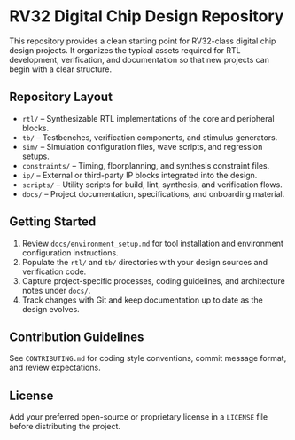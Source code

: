 # RV32 Digital Chip Design Repository

This repository provides a clean starting point for RV32-class digital chip design projects. It organizes the typical assets required for RTL development, verification, and documentation so that new projects can begin with a clear structure.

## Repository Layout

- `rtl/` – Synthesizable RTL implementations of the core and peripheral blocks.
- `tb/` – Testbenches, verification components, and stimulus generators.
- `sim/` – Simulation configuration files, wave scripts, and regression setups.
- `constraints/` – Timing, floorplanning, and synthesis constraint files.
- `ip/` – External or third-party IP blocks integrated into the design.
- `scripts/` – Utility scripts for build, lint, synthesis, and verification flows.
- `docs/` – Project documentation, specifications, and onboarding material.

## Getting Started

1. Review `docs/environment_setup.md` for tool installation and environment configuration instructions.
2. Populate the `rtl/` and `tb/` directories with your design sources and verification code.
3. Capture project-specific processes, coding guidelines, and architecture notes under `docs/`.
4. Track changes with Git and keep documentation up to date as the design evolves.

## Contribution Guidelines

See `CONTRIBUTING.md` for coding style conventions, commit message format, and review expectations.

## License

Add your preferred open-source or proprietary license in a `LICENSE` file before distributing the project.
